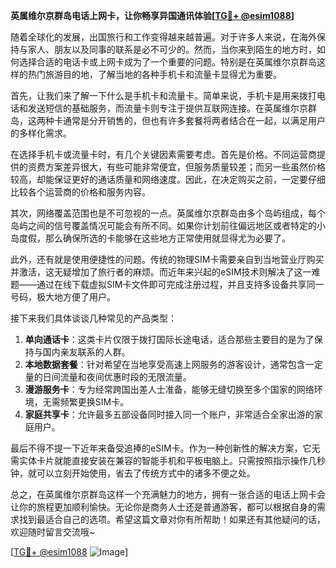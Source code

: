 **英属维尔京群岛电话上网卡，让你畅享异国通讯体验[[TG💪+ @esim1088](https://t.me/s/esim1088)]**

随着全球化的发展，出国旅行和工作变得越来越普遍。对于许多人来说，在海外保持与家人、朋友以及同事的联系是必不可少的。然而，当你来到陌生的地方时，如何选择合适的电话卡或上网卡成为了一个重要的问题。特别是在英属维尔京群岛这样的热门旅游目的地，了解当地的各种手机卡和流量卡显得尤为重要。

首先，让我们来了解一下什么是手机卡和流量卡。简单来说，手机卡是用来拨打电话和发送短信的基础服务，而流量卡则专注于提供互联网连接。在英属维尔京群岛，这两种卡通常是分开销售的，但也有许多套餐将两者结合在一起，以满足用户的多样化需求。

在选择手机卡或流量卡时，有几个关键因素需要考虑。首先是价格。不同运营商提供的资费方案差异很大，有些可能非常便宜，但服务质量较差；而另一些虽然价格较高，却能保证更好的通话质量和网络速度。因此，在决定购买之前，一定要仔细比较各个运营商的价格和服务内容。

其次，网络覆盖范围也是不可忽视的一点。英属维尔京群岛由多个岛屿组成，每个岛屿之间的信号覆盖情况可能会有所不同。如果你计划前往偏远地区或者特定的小岛度假，那么确保所选的卡能够在这些地方正常使用就显得尤为必要了。

此外，还有就是使用便捷性的问题。传统的物理SIM卡需要亲自到当地营业厅购买并激活，这无疑增加了旅行者的麻烦。而近年来兴起的eSIM技术则解决了这一难题——通过在线下载虚拟SIM卡文件即可完成注册过程，并且支持多设备共享同一号码，极大地方便了用户。

接下来我们具体谈谈几种常见的产品类型：

1. **单向通话卡**：这类卡片仅限于拨打国际长途电话，适合那些主要目的是为了保持与国内亲友联系的人群。
2. **本地数据套餐**：针对希望在当地享受高速上网服务的游客设计，通常包含一定量的日间流量和夜间优惠时段的无限流量。
3. **漫游服务卡**：专为经常跨国出差人士准备，能够无缝切换至多个国家的网络环境，无需频繁更换SIM卡。
4. **家庭共享卡**：允许最多五部设备同时接入同一个账户，非常适合全家出游的家庭用户。

最后不得不提一下近年来备受追捧的eSIM卡。作为一种创新性的解决方案，它无需实体卡片就能直接安装在兼容的智能手机和平板电脑上。只需按照指示操作几秒钟，就可以立刻开始使用，省去了传统方式中的诸多不便之处。

总之，在英属维尔京群岛这样一个充满魅力的地方，拥有一张合适的电话上网卡会让你的旅程更加顺利愉快。无论你是商务人士还是普通游客，都可以根据自身的需求找到最适合自己的选项。希望这篇文章对你有所帮助！如果还有其他疑问的话，欢迎随时留言交流哦~

[[TG💪+ @esim1088](https://t.me/s/esim1088) ![Image](https://i.postimg.cc/4NQfJmqS/Snipaste-2025-05-13-00-14-12.png)]